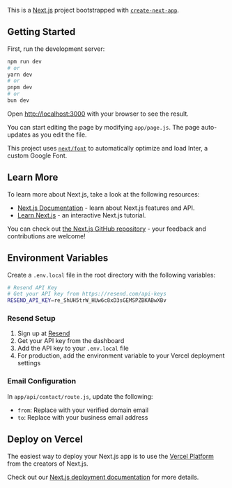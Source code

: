This is a [Next.js](https://nextjs.org/) project bootstrapped with [`create-next-app`](https://github.com/vercel/next.js/tree/canary/packages/create-next-app).

## Getting Started

First, run the development server:

```bash
npm run dev
# or
yarn dev
# or
pnpm dev
# or
bun dev
```

Open [http://localhost:3000](http://localhost:3000) with your browser to see the result.

You can start editing the page by modifying `app/page.js`. The page auto-updates as you edit the file.

This project uses [`next/font`](https://nextjs.org/docs/basic-features/font-optimization) to automatically optimize and load Inter, a custom Google Font.

## Learn More

To learn more about Next.js, take a look at the following resources:

- [Next.js Documentation](https://nextjs.org/docs) - learn about Next.js features and API.
- [Learn Next.js](https://nextjs.org/learn) - an interactive Next.js tutorial.

You can check out [the Next.js GitHub repository](https://github.com/vercel/next.js/) - your feedback and contributions are welcome!

## Environment Variables

Create a `.env.local` file in the root directory with the following variables:

```bash
# Resend API Key
# Get your API key from https://resend.com/api-keys
RESEND_API_KEY=re_ShUH5trW_HUw6c8xD3sGEMSPZBKABwXBv
```

### Resend Setup

1. Sign up at [Resend](https://resend.com)
2. Get your API key from the dashboard
3. Add the API key to your `.env.local` file
4. For production, add the environment variable to your Vercel deployment settings

### Email Configuration

In `app/api/contact/route.js`, update the following:
- `from`: Replace with your verified domain email
- `to`: Replace with your business email address

## Deploy on Vercel

The easiest way to deploy your Next.js app is to use the [Vercel Platform](https://vercel.com/new?utm_medium=default-template&filter=next.js&utm_source=create-next-app&utm_campaign=create-next-app-readme) from the creators of Next.js.

Check out our [Next.js deployment documentation](https://nextjs.org/docs/deployment) for more details.
